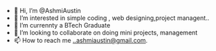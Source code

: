 - 👋 Hi, I’m @AshmiAustin
- 👀 I’m interested in simple coding , web designing,project managent..
- 🌱 I’m currennty a BTech Graduate
- 💞️ I’m looking to collaborate on doing mini projects, management
- 📫 How to reach me ..ashmiaustin@gmail.com.

<!---
AshmiAustin/AshmiAustin is a ✨ special ✨ repository because its `README.md` (this file) appears on your GitHub profile.
You can click the Preview link to take a look at your changes.
--->
